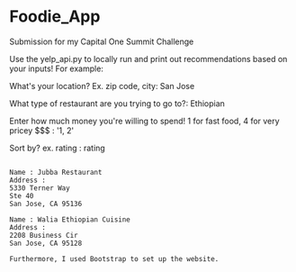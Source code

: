 # Foodie_App
Submission for my Capital One Summit Challenge


Use the yelp_api.py to locally run and print out recommendations based on your inputs! For example:

What's your location? Ex. zip code, city: San Jose

What type of restaurant are you trying to go to?: Ethiopian

Enter how much money you're willing to spend! 1 for fast food, 4 for very pricey $$$ : '1, 2'

Sort by? ex. rating : rating

~~~~~~~~~~~~~Finding Recommended Restaurants (*^◇^)_旦~~~~~~~~~~

Name : Jubba Restaurant
Address :
5330 Terner Way
Ste 40
San Jose, CA 95136

Name : Walia Ethiopian Cuisine
Address :
2208 Business Cir
San Jose, CA 95128

Furthermore, I used Bootstrap to set up the website.

